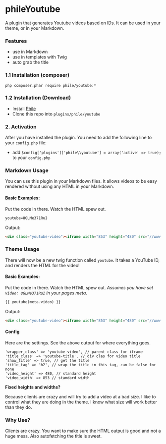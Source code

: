phileYoutube
===========

A plugin that generates Youtube videos based on IDs. It can be used in your theme, or in your Markdown.

### Features

* use in Markdown
* use in templates with Twig
* auto grab the title

### 1.1 Installation (composer)
```
php composer.phar require phile/youtube:*
```
### 1.2 Installation (Download)

* Install [Phile](https://github.com/PhileCMS/Phile)
* Clone this repo into `plugins/phile/youtube`

### 2. Activation

After you have installed the plugin. You need to add the following line to your `config.php` file:

* add `$config['plugins']['phile\\youtube'] = array('active' => true);` to your `config.php`

### Markdown Usage

You can use this plugin in your Markdown files. It allows videos to be easy rendered without using any HTML in your Markdown.

#### Basic Examples:

Put the code in there. Watch the HTML spew out.

```html
youtube=8GLMe371RuI
```

Output:

```html
<div class="youtube-video"><iframe width="853" height="480" src="//www.youtube.com/embed/8GLMe371RuI?rel=0" frameborder="0" allowfullscreen=""></iframe><div class="youtube-title"><h2>All About PhileCMS</h2></div></div>
```

### Theme Usage

There will now be a new twig function called `youtube`. It takes a YouTube ID, and renders the HTML for the video!

#### Basic Examples:

Put the code in there. Watch the HTML spew out. *Assumes you have set `Video: 8GLMe371RuI` in your pages meta*.

```html
{{ youtube(meta.video) }}
```

Output:

```html
<div class="youtube-video"><iframe width="853" height="480" src="//www.youtube.com/embed/8GLMe371RuI?rel=0" frameborder="0" allowfullscreen=""></iframe><div class="youtube-title"><h2>All About PhileCMS</h2></div></div>
```

#### Config

Here are the settings. See the above output for where everything goes.

```
'wrapper_class' => 'youtube-video', // parent class for iframe
'title_class' => 'youtube-title', // div clas for video title
'show_title' => true, // get the title
'title_tag' => 'h2', // wrap the title in this tag, can be false for none
'video_height' => 480, // standard height
'video_width' => 853 // standard width
```

**Fixed heights and widths?**

Because clients are crazy and will try to add a video at a bad size. I like to control what they are doing in the theme. I know what size will work better than they do.

### Why Use?

Clients are crazy. You want to make sure the HTML output is good and not a huge mess. Also autofetching the title is sweet.
